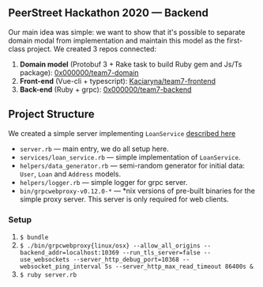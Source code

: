 ## PeerStreet Hackathon 2020 — Backend

Our main idea was simple: we want to show that it's possible to separate
domain modal from implementation and maintain this model as the first-class project.
We created 3 repos connected:

1. **Domain model** (Protobuf 3 + Rake task to build Ruby gem and Js/Ts package): [0x000000/team7-domain](https://github.com/0x000000/team7-domain)
2. **Front-end** (Vue-cli + typescript): [Kaciaryna/team7-frontend](https://github.com/Kaciaryna/team7-frontend)
3. **Back-end** (Ruby + grpc): [0x000000/team7-backend](https://github.com/0x000000/team7-backend)

## Project Structure

We created a simple server implementing `LoanService` [described here](https://github.com/0x000000/team7-domain/blob/master/definitions/api/private/loans_service.proto)

* `server.rb` — main entry, we do all setup here.
* `services/loan_service.rb` — simple implementation of `LoanService`.
* `helpers/data_generator.rb` — semi-random generator for initial data: `User`, `Loan` and `Address` models.
* `helpers/logger.rb` — simple logger for grpc server.
* `bin/grpcwebproxy-v0.12.0-*` — *nix versions of pre-built binaries for the simple proxy server.
This server is only required for web clients.

### Setup

1. `$ bundle`
2. `$ ./bin/grpcwebproxy{linux/osx} --allow_all_origins --backend_addr=localhost:10369 --run_tls_server=false --use_websockets --server_http_debug_port=10368 --websocket_ping_interval 5s --server_http_max_read_timeout 86400s &`
3. `$ ruby server.rb`
